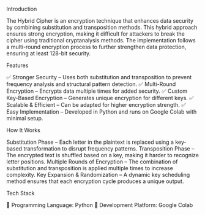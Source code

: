 Introduction

The Hybrid Cipher is an encryption technique that enhances data security by combining substitution and transposition methods. This hybrid approach ensures strong encryption, making it difficult for attackers to break the cipher using traditional cryptanalysis methods. The implementation follows a multi-round encryption process to further strengthen data protection, ensuring at least 128-bit security.

Features

✅ Stronger Security – Uses both substitution and transposition to prevent frequency analysis and structural pattern detection.
✅ Multi-Round Encryption – Encrypts data multiple times for added security.
✅ Custom Key-Based Encryption – Generates unique encryption for different keys.
✅ Scalable & Efficient – Can be adapted for higher encryption strength.
✅ Easy Implementation – Developed in Python and runs on Google Colab with minimal setup.

How It Works

Substitution Phase – Each letter in the plaintext is replaced using a key-based transformation to disrupt frequency patterns.
Transposition Phase – The encrypted text is shuffled based on a key, making it harder to recognize letter positions.
Multiple Rounds of Encryption – The combination of substitution and transposition is applied multiple times to increase complexity.
Key Expansion & Randomization – A dynamic key scheduling method ensures that each encryption cycle produces a unique output.

Tech Stack

🔹 Programming Language: Python
🔹 Development Platform: Google Colab
